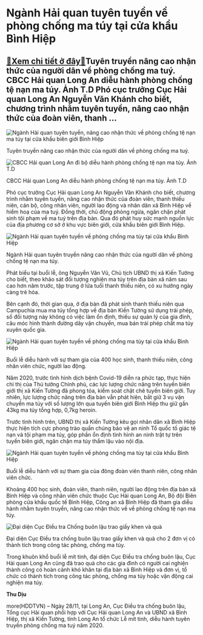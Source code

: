 Ngành Hải quan tuyên tuyền về phòng chống ma túy tại cửa khẩu Bình Hiệp
=======================================================================

[:gift:Xem chi tiết ở đây:gift:](https://hddtvn.com/nganh-hai-quan-tuyen-tuyen-ve-phong-chong-ma-tuy-tai-cua-khau-binh-hiep-2/)Tuyên truyền nâng cao nhận thức của người dân về phòng chống ma tuý. CBCC Hải quan Long An diễu hành phòng chống tệ nạn ma túy. Ảnh T.D Phó cục trưởng Cục Hải quan Long An Nguyễn Văn Khánh cho biết, chương trình nhằm tuyên tuyền, nâng cao nhận thức của đoàn viên, thanh …
-------------------------------------------------------------------------------------------------------------------------------------------------------------------------------------------------------------------------------------------------------------------------------





![Ngành Hải quan tuyên tuyền, nâng cao nhận thức về phòng chống tệ nạn ma túy tại cửa khẩu biên giới Bình Hiệp](https://hddtvn.com/wp-content/uploads/2021/01/4626_F76515ED-C9AC-4E6E-96CC-7FDAB2A0DD43.jpg "undefined")


Tuyên truyền nâng cao nhận thức của người dân về phòng chống ma tuý.






![CBCC Hải quan Long An đi bộ diễu hành phòng chống tệ nạn ma túy. Ảnh T.D](https://hddtvn.com/wp-content/uploads/2021/01/IMG-1504_1.jpg "CBCC Hải quan Long An đi bộ diễu hành phòng chống tệ nạn ma túy. Ảnh T.D")


CBCC Hải quan Long An diễu hành phòng chống tệ nạn ma túy. Ảnh T.D



Phó cục trưởng Cục Hải quan Long An Nguyễn Văn Khánh cho biết, chương trình nhằm tuyên tuyền, nâng cao nhận thức của đoàn viên, thanh thiếu niên, cán bộ, công nhân viên, người lao động và nhân dân xã Bình Hiệp về hiểm hoạ của ma tuý. Đồng thời, chủ động phòng ngừa, ngăn chặn phát sinh tội phạm về ma tuý trên địa bàn. Qua đó phát huy sức mạnh nguồn lực của địa phương cơ sở ở khu vực biên giới, cửa khẩu biên giới Bình Hiệp.





![Ngành Hải quan tuyên tuyền về phòng chống ma túy tại cửa khẩu Bình Hiệp](https://hddtvn.com/wp-content/uploads/2021/01/IMG-1515.jpg "Ngành Hải quan tuyên tuyền về phòng chống ma túy tại cửa khẩu Bình Hiệp")


Ngành Hải quan tuyên truyền nâng cao nhận thức của người dân về phòng chống tệ nạn ma túy.



Phát biểu tại buổi lễ, ông Nguyễn Văn Vũ, Chủ tịch UBND thị xã Kiến Tường cho biết, theo khảo sát đối tượng nghiện ma túy trên địa bàn xã năm sau cao hơn năm trước, tập trung ở lứa tuổi thanh thiếu niên, có xu hướng ngày càng trẻ hóa.


Bên cạnh đó, thời gian qua, ở địa bàn đã phát sinh thanh thiếu niên qua Campuchia mua ma túy tổng hợp về địa bàn Kiến Tường sử dụng trái phép, số đối tượng này không có việc làm ổn định, thiếu sự quản lý của gia đình, câu móc hình thành đường dây vận chuyển, mua bán trái phép chất ma túy xuyên quốc gia.





![Ngành Hải quan tuyên tuyền về phòng chống ma túy tại cửa khẩu Bình Hiệp](https://hddtvn.com/wp-content/uploads/2021/01/2816_IMG-1538.jpg "Ngành Hải quan tuyên tuyền về phòng chống ma túy tại cửa khẩu Bình Hiệp")


Buổi lễ diễu hành với sự tham gia của 400 học sinh, thanh thiếu niên, công nhân viên chức, người lao động.



Năm 2020, trước tình hình dịch bệnh Covid-19 diễn ra phức tạp, thực hiện chỉ thị của Thủ tướng Chính phủ, các lực lượng chức năng trên tuyến biên giới thị xã Kiến Tường đã phong tỏa, kiểm soát chặt chẽ tuyến biên giới. Tuy nhiên, lực lượng chức năng trên địa bàn vẫn phát hiện, bắt giữ 3 vụ vận chuyển ma túy với số lượng lớn qua tuyến biên giới Bình Hiệp thu giữ gần 43kg ma túy tổng hợp, 0,7kg heroin.


Trước tình hình trên, UBND thị xã Kiến Tường kêu gọi nhân dân xã Bình Hiệp thực hiện tích cực phong trào quần chúng bảo vệ an ninh Tổ quốc tố giác tệ nạn và tội phạm ma túy, góp phần ổn định tình hình an ninh trật tự trên tuyến biên giới, ngăn chặn ma túy thẩm lậu vào nội địa.





![Ngành Hải quan tuyên tuyền về phòng chống ma túy tại cửa khẩu Bình Hiệp](https://hddtvn.com/wp-content/uploads/2021/01/IMG-1497.jpg "Ngành Hải quan tuyên tuyền về phòng chống ma túy tại cửa khẩu Bình Hiệp")


Buổi lễ diễu hành với sự tham gia của đông đoàn viên thanh niên, công nhân viên chức.



Khoảng 400 học sinh, đoàn viên, thanh niên, người lao động trên địa bàn xã Bình Hiệp và công nhân viên chức thuộc Cục Hải quan Long An, Bộ đội Biên phòng cửa khẩu quốc tế Bình Hiệp, Công an xã Bình Hiệp đã tham gia diễu hành nhằm tuyên truyền, nâng cao nhận thức về về phòng chống tệ nạn ma túy.





![Đại diện Cục Điều tra Chống buôn lậu trao giấy khen và quà ](https://hddtvn.com/wp-content/uploads/2021/01/3532_IMG_1541.jpg "Đại diện Cục Điều tra Chống buôn lậu trao giấy khen và quà ")


Đại diện Cục Điều tra chống buôn lậu trao giấy khen và quà cho 2 đơn vị có thành tích trong công tác phòng, chống ma túy.



Trong khuôn khổ buổi lễ mít tinh, đại diện Cục Điều tra chống buôn lậu, Cục Hải quan Long An cũng đã trao quà cho các gia đình có người cai nghiện thành công có hoàn cảnh khó khăn tại địa bàn xã Bình Hiệp và đơn vị, tổ chức có thành tích trong công tác phòng, chống ma túy hoặc vận động cai nghiện ma túy.




**Thu Dịu**



more(HDDTVN) – Ngày 28/11, tại Long An, Cục Điều tra chống buôn lậu, Tổng cục Hải quan phối hợp với Cục Hải quan Long An và UBND xã Bình Hiệp, thị xã Kiến Tường, tỉnh Long An tổ chức Lễ mít tinh, diễu hành tuyên truyền phòng chống ma tuý năm 2020.

